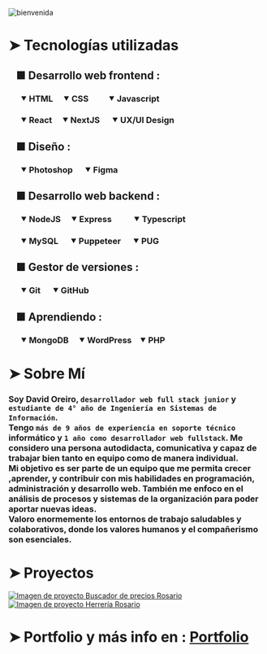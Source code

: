 ![bienvenida](https://github.com/user-attachments/assets/c9acfb39-982c-4054-932e-571686875889)
# ➤ Tecnologías utilizadas
## &nbsp;&nbsp; ■ Desarrollo web frontend :
### &nbsp;&nbsp;&nbsp;&nbsp;&nbsp;&nbsp;⯆ HTML&nbsp;&nbsp;&nbsp;&nbsp;&nbsp;⯆ CSS&nbsp;&nbsp;&nbsp;&nbsp;&nbsp;&nbsp;&nbsp;&nbsp;&nbsp;&nbsp;⯆ Javascript <br>
### &nbsp;&nbsp;&nbsp;&nbsp;&nbsp;&nbsp;⯆ React&nbsp;&nbsp;&nbsp;&nbsp;&nbsp;⯆ NextJS&nbsp;&nbsp;&nbsp;&nbsp;&nbsp;&nbsp;⯆ UX/UI Design  <br>

## &nbsp;&nbsp; ■ Diseño :
### &nbsp;&nbsp;&nbsp;&nbsp;&nbsp;&nbsp;⯆ Photoshop&nbsp;&nbsp;&nbsp;&nbsp;&nbsp;&nbsp;⯆ Figma <br>

## &nbsp;&nbsp; ■ Desarrollo web backend :
### &nbsp;&nbsp;&nbsp;&nbsp;&nbsp;&nbsp;⯆ NodeJS&nbsp;&nbsp;&nbsp;&nbsp;&nbsp;⯆ Express&nbsp;&nbsp;&nbsp;&nbsp;&nbsp;&nbsp;&nbsp;&nbsp;&nbsp;&nbsp;&nbsp;⯆ Typescript <br>
### &nbsp;&nbsp;&nbsp;&nbsp;&nbsp;&nbsp;⯆ MySQL&nbsp;&nbsp;&nbsp;&nbsp;&nbsp;&nbsp;⯆ Puppeteer&nbsp;&nbsp;&nbsp;&nbsp;&nbsp;&nbsp;⯆ PUG  <br>

## &nbsp;&nbsp; ■ Gestor de versiones :
### &nbsp;&nbsp;&nbsp;&nbsp;&nbsp;&nbsp;⯆ Git&nbsp;&nbsp;&nbsp;&nbsp;&nbsp;&nbsp;⯆ GitHub <br>

## &nbsp;&nbsp; ■ Aprendiendo :
### &nbsp;&nbsp;&nbsp;&nbsp;&nbsp;&nbsp;⯆ MongoDB&nbsp;&nbsp;&nbsp;&nbsp;&nbsp;⯆ WordPress&nbsp;&nbsp;&nbsp;&nbsp;⯆ PHP <br>


# ➤ Sobre Mí
### Soy David Oreiro, `desarrollador web full stack junior` y `estudiante de 4° año de Ingeniería en Sistemas de Información`. <br>Tengo `más de 9 años de experiencia en soporte técnico` informático y `1 año como desarrollador web fullstack`. Me considero una persona autodidacta, comunicativa y capaz de trabajar bien tanto en equipo como de manera individual. <br>Mi objetivo es ser parte de un equipo que me permita crecer ,aprender, y contribuir con mis habilidades en programación, administración y desarrollo web. También me enfoco en el análisis de procesos y sistemas de la organización para poder aportar nuevas ideas. <br> Valoro enormemente los entornos de trabajo saludables y colaborativos, donde los valores humanos y el compañerismo son esenciales.


# ➤ Proyectos
[![Imagen de proyecto Buscador de precios Rosario](https://github.com/user-attachments/assets/31cab52c-18ba-4c5a-bde3-411804d923a3)](https://davidoreiro97.github.io/BuscadorPreciosRosario/)
[![Imagen de proyecto Herrería Rosario](https://github.com/user-attachments/assets/22537d27-7dca-41b6-a8eb-c744959624c3)](https://rosarioherreria.netlify.app/)


# ➤ Portfolio y más info en : [Portfolio](https://davidoreiro97.github.io/portfolio/)

